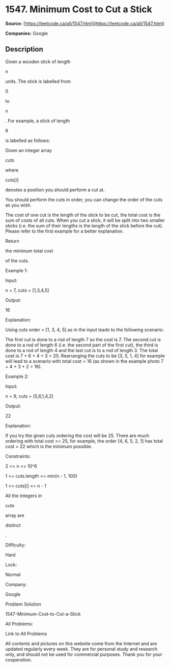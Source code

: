 # 1547. Minimum Cost to Cut a Stick

**Source:** [https://leetcode.ca/all/1547.html](https://leetcode.ca/all/1547.html)

**Companies:** Google

## Description

Given a wooden stick of length

n

units. The stick is labelled from

0

to

n

. For example, a stick of length

6

is
            labelled as follows:

Given an integer array

cuts

where

cuts[i]

denotes
                a position you should perform a cut at.

You should perform the cuts in order, you can change the order of the cuts as you
                wish.

The cost of one cut is the length of the stick to be cut, the total cost is the sum
                of costs of all cuts. When you cut a stick, it will be split into two smaller sticks
                (i.e. the sum of their lengths is the length of the stick before the cut). Please
                refer to the first example for a better explanation.

Return

the minimum total cost

of the cuts.

Example 1:

Input:

n = 7, cuts = [1,3,4,5]

Output:

16

Explanation:

Using cuts order = [1, 3, 4, 5] as in the input leads to the following scenario:

The first cut is done to a rod of length 7 so the cost is 7. The second cut is done to a rod of length 6 (i.e. the second part of the first cut), the third is done to a rod of length 4 and the last cut is to a rod of length 3. The total cost is 7 + 6 + 4 + 3 = 20.
Rearranging the cuts to be [3, 5, 1, 4] for example will lead to a scenario with total cost = 16 (as shown in the example photo 7 + 4 + 3 + 2 = 16).

Example 2:

Input:

n = 9, cuts = [5,6,1,4,2]

Output:

22

Explanation:

If you try the given cuts ordering the cost will be 25.
There are much ordering with total cost <= 25, for example, the order [4, 6, 5, 2, 1] has total cost = 22 which is the minimum possible.

Constraints:

2 <= n <= 10^6

1 <= cuts.length <= min(n - 1, 100)

1 <= cuts[i] <= n - 1

All the integers in

cuts

array are

distinct

.

Difficulty:

Hard

Lock:

Normal

Company:

Google

Problem Solution

1547-Minimum-Cost-to-Cut-a-Stick

All Problems:

Link to All Problems

All contents and pictures on this website come from the Internet and are updated regularly every week. They are for personal study and research only, and should not be used for commercial purposes. Thank you for your cooperation.

